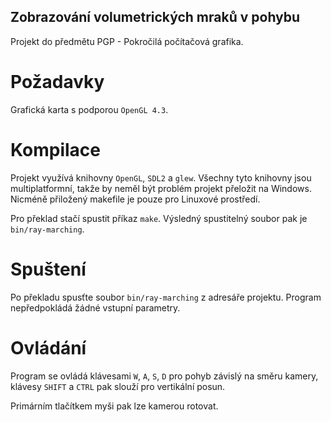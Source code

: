 Zobrazování volumetrických mraků v pohybu
-----------------------------------------

Projekt do předmětu PGP - Pokročilá počítačová grafika.

Požadavky
=========

Grafická karta s podporou `OpenGL 4.3`.

Kompilace
=========

Projekt využívá knihovny `OpenGL`, `SDL2` a `glew`. Všechny tyto knihovny
jsou multiplatformní, takže by neměl být problém projekt přeložit na Windows.
Nicméně přiložený makefile je pouze pro Linuxové prostředí.

Pro překlad stačí spustit příkaz `make`. Výsledný spustitelný soubor pak je
`bin/ray-marching`.

Spuštení
========

Po překladu spusťte soubor `bin/ray-marching` z adresáře projektu.
Program nepředpokládá žádné vstupní parametry.

Ovládání
========

Program se ovládá klávesami `W`, `A`, `S`, `D` pro pohyb závislý na směru kamery,
klávesy `SHIFT` a `CTRL` pak slouží pro vertikální posun.

Primárním tlačítkem myši pak lze kamerou rotovat.
